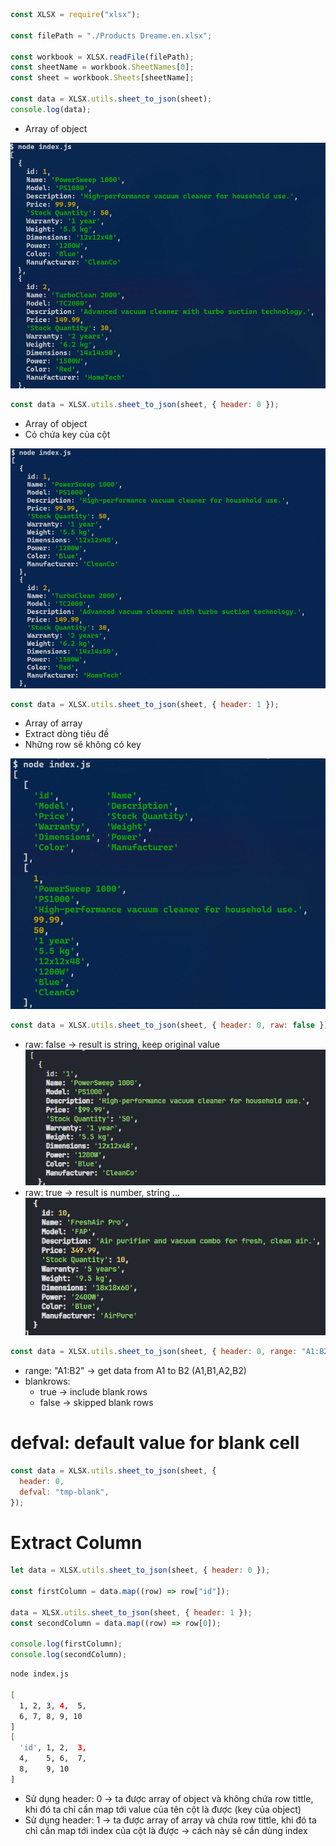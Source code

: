 ```js
const XLSX = require("xlsx");

const filePath = "./Products Dreame.en.xlsx";

const workbook = XLSX.readFile(filePath);
const sheetName = workbook.SheetNames[0];
const sheet = workbook.Sheets[sheetName];

const data = XLSX.utils.sheet_to_json(sheet);
console.log(data);
```

- Array of object

![alt text](image.png)

```js
const data = XLSX.utils.sheet_to_json(sheet, { header: 0 });
```

- Array of object
- Có chứa key của cột

![alt text](image-2.png)

```js
const data = XLSX.utils.sheet_to_json(sheet, { header: 1 });
```

- Array of array
- Extract dòng tiêu đề
- Những row sẽ không có key

![alt text](image-1.png)

```js
const data = XLSX.utils.sheet_to_json(sheet, { header: 0, raw: false });
```

- raw: false -> result is string, keep original value
  ![alt text](image-4.png)
- raw: true -> result is number, string ...
  ![alt text](image-3.png)

```js
const data = XLSX.utils.sheet_to_json(sheet, { header: 0, range: "A1:B2" });
```

- range: "A1:B2" -> get data from A1 to B2 (A1,B1,A2,B2)
- blankrows:
  - true -> include blank rows
  - false -> skipped blank rows

# defval: default value for blank cell

```js
const data = XLSX.utils.sheet_to_json(sheet, {
  header: 0,
  defval: "tmp-blank",
});
```

# Extract Column

```js
let data = XLSX.utils.sheet_to_json(sheet, { header: 0 });

const firstColumn = data.map((row) => row["id"]);

data = XLSX.utils.sheet_to_json(sheet, { header: 1 });
const secondColumn = data.map((row) => row[0]);

console.log(firstColumn);
console.log(secondColumn);
```

```bash
node index.js

[
  1, 2, 3, 4,  5,
  6, 7, 8, 9, 10
]
[
  'id', 1, 2,  3,
  4,    5, 6,  7,
  8,    9, 10
]
```

- Sử dụng header: 0 -> ta được array of object và không chứa row tittle, khi đó ta chỉ cần map tới value của tên cột là được (key của object)
- Sử dụng header: 1 -> ta được array of array và chứa row tittle, khi đó ta chỉ cần map tới index của cột là được -> cách này sẽ cần dùng index
